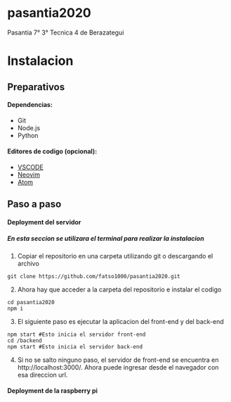 # pasantia2020
Pasantia 7° 3° Tecnica 4 de Berazategui

# Instalacion
## Preparativos
#### Dependencias:
* Git
* Node.js
* Python
#### Editores de codigo (opcional):
* [VSCODE](https://code.visualstudio.com/)
* [Neovim](https://neovim.io/)
* [Atom](https://atom.io/)
## Paso a paso
#### Deployment del servidor
##### *En esta seccion se utilizara el terminal para realizar la instalacion* 
1. Copiar el repositorio en una carpeta utilizando git o descargando el archivo
```
git clone https://github.com/fatso1000/pasantia2020.git
```
2. Ahora hay que acceder a la carpeta del repositorio e instalar el codigo
```
cd pasantia2020
npm i
```
3. El siguiente paso es ejecutar la aplicacion del front-end y del back-end
```
npm start #Esto inicia el servidor front-end
cd /backend
npm start #Esto inicia el servidor back-end
```
4. Si no se salto ninguno paso, el servidor de front-end se encuentra en http://localhost:3000/. Ahora puede ingresar desde el navegador con esa direccion url.

#### Deployment de la raspberry pi